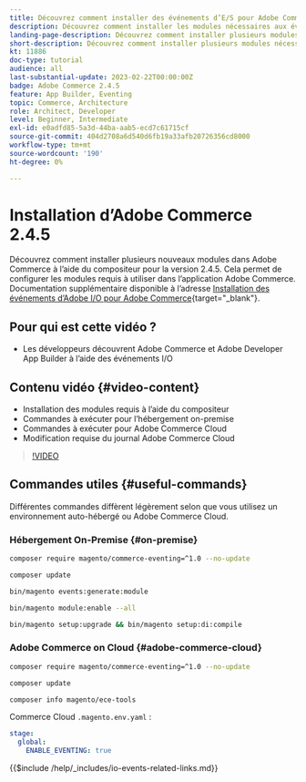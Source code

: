 ```yaml
---
title: Découvrez comment installer des événements d’E/S pour Adobe Commerce 2.4.5
description: Découvrez comment installer les modules nécessaires aux événements d’E/S dans Adobe Commerce 2.4.5 pour une utilisation dans Adobe Developer App Builder
landing-page-description: Découvrez comment installer plusieurs modules nécessaires à Adobe Commerce 2.4.5 à l’aide du compositeur.
short-description: Découvrez comment installer plusieurs modules nécessaires à Adobe Commerce 2.4.5 à l’aide du compositeur.
kt: 11886
doc-type: tutorial
audience: all
last-substantial-update: 2023-02-22T00:00:00Z
badge: Adobe Commerce 2.4.5
feature: App Builder, Eventing
topic: Commerce, Architecture
role: Architect, Developer
level: Beginner, Intermediate
exl-id: e0adfd85-5a3d-44ba-aab5-ecd7c61715cf
source-git-commit: 404d2708a6d540d6fb19a33afb20726356cd8000
workflow-type: tm+mt
source-wordcount: '190'
ht-degree: 0%

---
```


# Installation d’Adobe Commerce 2.4.5

Découvrez comment installer plusieurs nouveaux modules dans Adobe Commerce à l’aide du compositeur pour la version 2.4.5. Cela permet de configurer les modules requis à utiliser dans l’application Adobe Commerce. Documentation supplémentaire disponible à l’adresse [Installation des événements d’Adobe I/O pour Adobe Commerce](https://developer.adobe.com/commerce/events/get-started/installation/){target="_blank"}.

## Pour qui est cette vidéo ?

* Les développeurs découvrent Adobe Commerce et Adobe Developer App Builder à l’aide des événements I/O

## Contenu vidéo {#video-content}

* Installation des modules requis à l’aide du compositeur
* Commandes à exécuter pour l’hébergement on-premise
* Commandes à exécuter pour Adobe Commerce Cloud
* Modification requise du journal Adobe Commerce Cloud

>[!VIDEO](https://video.tv.adobe.com/v/3415794?quality=12&learn=on)

## Commandes utiles {#useful-commands}

Différentes commandes diffèrent légèrement selon que vous utilisez un environnement auto-hébergé ou Adobe Commerce Cloud.

### Hébergement On-Premise {#on-premise}

```bash
composer require magento/commerce-eventing=^1.0 --no-update

composer update

bin/magento events:generate:module

bin/magento module:enable --all

bin/magento setup:upgrade && bin/magento setup:di:compile
```

### Adobe Commerce on Cloud {#adobe-commerce-cloud}

```bash
composer require magento/commerce-eventing=^1.0 --no-update

composer update

composer info magento/ece-tools
```

Commerce Cloud `.magento.env.yaml` :

```yaml
stage:
  global:
    ENABLE_EVENTING: true
```

{{$include /help/_includes/io-events-related-links.md}}

